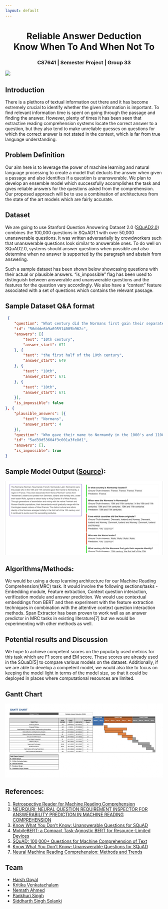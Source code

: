 ```yaml
---
layout: default
---
```


<!-- ![Banner](assets/biscuit.png)


**[Biscuit](http://sblisesivdin.github.io/biscuit)** is a single-page responsive Jekyll theme. This is the most simple and still-good-looking Jekyll theme that you can find.  -->


<h1 style="text-align: center;">Reliable Answer Deduction <br />  Know When To And When Not To</h1>

<h3 style="text-align: center;">CS7641 | Semester Project | Group 33</h3>

[<img src="https://s18955.pcdn.co/wp-content/uploads/2018/02/github.png" width="25"/>](https://github.com/user/repository/subscription)

## Introduction

There is a plethora of textual information out there and it has become extremely crucial to identify whether the given information is important. To find relevant information time is spent on going through the passage and finding the answer. However, plenty of times it has been seen that extractive reading comprehension systems locate the correct answer to a question, but they also tend to make unreliable guesses on questions for which the correct answer is not stated in the context, which is far from true language understanding.

## Problem Definition

Our aim here is to leverage the power of machine learning and natural language processing to create a model that deducts the answer when given a passage and also identifies if a question is unanswerable. We plan to develop an ensemble model which successfully accomplishes the task and gives reliable answers for the questions asked from the comprehension. Our proposed approach will be to use a combination of architectures from the state of the art models which are fairly accurate.  



## Dataset
We are going to use Stanford Question Answering Dataset 2.0 ([SQuAD2.0](https://rajpurkar.github.io/SQuAD-explorer/)) combines the 100,000 questions in SQuAD1.1 with over 50,000 unanswerable questions. It was written adversarially by crowdworkers such that unanswerable questions look similar to answerable ones. To do well on SQuAD2.0, systems should answer questions when possible and also determine when no answer is supported by the paragraph and abstain from answering. 


Such a sample dataset has been shown below showcasing questions with their actual or plausible answers. “is_impossible” flag has been used to distinguish between answerable and unanswerable questions and the features for the question vary accordingly. We also have a “context” feature associated with a set of questions which contains the relevant passage. 


## Sample Dataset Q&A format

```json
 {
    "question": "What century did the Normans first gain their separate identity?",
    "id": "56ddde6b9a695914005b962c",
    "answers": [{
        "text": "10th century",
        "answer_start": 671
    }, {
        "text": "the first half of the 10th century",
        "answer_start": 649
    }, {
        "text": "10th",
        "answer_start": 671
    }, {
        "text": "10th",
        "answer_start": 671
    }],
    "is_impossible": false
}, {
    "plausible_answers": [{
        "text": "Normans",
        "answer_start": 4
    }],
    "question": "Who gave their name to Normandy in the 1000's and 1100's",
    "id": "5ad39d53604f3c001a3fe8d1",
    "answers": [],
    "is_impossible": true
}

```
## Sample Model Output ([Source](https://rajpurkar.github.io/SQuAD-explorer/explore/v2.0/dev/Normans.html?model=nlnet%20(single%20model)%20(Microsoft%20Research%20Asia)&version=v2.0)):

![Sample Model Output](assets/q_a.jpeg "Sample Model Output")



## Algorithms/Methods:
We would be using a deep learning architecture for our Machine Reading Comprehension(MRC) task. It would involve the following sections/tasks -
Embedding module, Feature extraction, Context question interaction, verification module and answer prediction. 
We would use contextual embeddings from BERT and then experiment with the feature extraction techniques in combination with the attentive context question interaction methods. Span Extractor has been proven to work well as an answer predictor in MRC tasks in existing literature[7] but we would be experimenting with other methods as well.

## Potential results and Discussion
We hope to achieve competent scores on the popularly used metrics for this task which are F1 score and EM score. These scores are already used in the SQuaD[5] to compare various models on the dataset. Additionally, if we are able to develop a competent model, we would also like to focus on keeping the model light in terms of the model size, so that it could be deployed in places where computational resources are limited.

## Gantt Chart
![Gantt Chart](assets/gantt.jpeg "Gantt Chart")

## References:

1. [Retrospective Reader for Machine Reading Comprehension](https://arxiv.org/abs/2001.09694) 
2. [NEURQURI: NEURAL QUESTION REQUIREMENT INSPECTOR FOR ANSWERABILITY PREDICTION IN MACHINE READING COMPREHENSION](https://openreview.net/pdf?id=ryxgsCVYPr)
3. [Know What You Don't Know: Unanswerable Questions for SQuAD](https://arxiv.org/abs/1806.03822) 
4. [MobileBERT: a Compact Task-Agnostic BERT for Resource-Limited Devices](https://arxiv.org/pdf/2004.02984)
5. [SQuAD: 100,000+ Questions for Machine Comprehension of Text](https://arxiv.org/pdf/1606.05250.pdf)
6. [Know What You Don't Know: Unanswerable Questions for SQuAD](https://arxiv.org/abs/1806.03822) 
7. [Neural Machine Reading Comprehension: Methods and Trends](https://arxiv.org/abs/1907.01118) 


## Team


* [Harsh Goyal](mailto:hgoyal34@gatech.edu)
* [Kritika Venkatachalam](mailto:kvenkata8@gatech.edu)
* [Nemath Ahmed](mailto:nshaik6@gatech.edu) 
* [Pankhuri Singh](mailto:psingh374@gatech.edu)
* [Siddharth Singh Solanki](mailto:siddharth.solanki@gatech.edu)

<!-- ### Files

* `_config.yml`            : Main configuration file.
* `index.md`               : Website page (for now, this page).
* `_includes/head.html`    : File to add custom code to `<head>` section.
* `_includes/scripts.html` : File to add custom code before `</body>`. You can change footer at here.
* `_sass` folder           : Related scss files can be found at this folder.
* `css/main.csss`          : Main scss file.
* `README.md`              : A simple readme file.

## Example tag usage

## Header 1
### Header 2
#### Header 3
**bold**
*italic*

> blockquotes

~~~python
import os,time
print ("Biscuit")
~~~

## Licence and Author Information

Biscuit is derived from currently deprecated theme [Solo](http://github.com/chibicode/solo). The development of Biscuit is maintained by [Sefer Bora Lisesivdin](https://lrgresearch.org/bora).

Biscuit and the previous code where Biscuit is derived are distributed with [MIT license](https://github.com/sblisesivdin/biscuit/blob/gh-pages/LICENSE).
 -->
